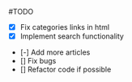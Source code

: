#TODO
+ [x] Fix categories links in html
+ [x] Implement search functionality
+ [-] Add more articles
+ [] Fix bugs
+ [] Refactor code if possible
